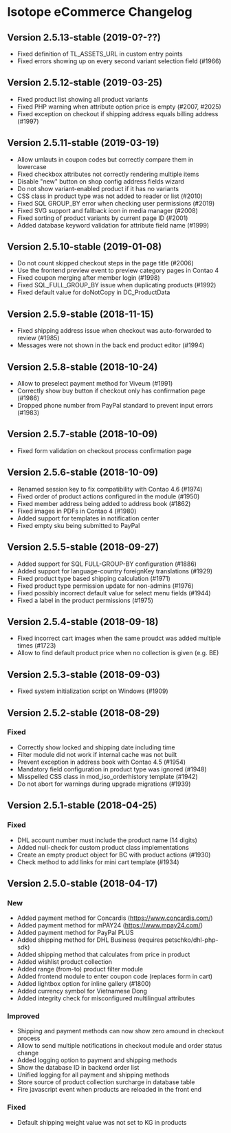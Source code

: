 Isotope eCommerce Changelog
===========================

Version 2.5.13-stable (2019-0?-??)
----------------------------------

- Fixed definition of TL_ASSETS_URL in custom entry points
- Fixed errors showing up on every second variant selection field (#1966)


Version 2.5.12-stable (2019-03-25)
----------------------------------

- Fixed product list showing all product variants
- Fixed PHP warning when attribute option price is empty (#2007, #2025)
- Fixed exception on checkout if shipping address equals billing address (#1997)


Version 2.5.11-stable (2019-03-19)
----------------------------------

- Allow umlauts in coupon codes but correctly compare them in lowercase
- Fixed checkbox attributes not correctly rendering multiple items
- Disable "new" button on shop config address fields wizard
- Do not show variant-enabled product if it has no variants
- CSS class in product type was not added to reader or list (#2010)
- Fixed SQL GROUP_BY error when checking user permissions (#2019)
- Fixed SVG support and fallback icon in media manager (#2008)
- Fixed sorting of product variants by current page ID (#2001)
- Added database keyword validation for attribute field name (#1999)


Version 2.5.10-stable (2019-01-08)
----------------------------------

- Do not count skipped checkout steps in the page title (#2006)
- Use the frontend preview event to preview category pages in Contao 4
- Fixed coupon merging after member login (#1998)
- Fixed SQL_FULL_GROUP_BY issue when duplicating products (#1992)
- Fixed default value for doNotCopy in DC_ProductData


Version 2.5.9-stable (2018-11-15)
---------------------------------

- Fixed shipping address issue when checkout was auto-forwarded to review (#1985)
- Messages were not shown in the back end product editor (#1994)


Version 2.5.8-stable (2018-10-24)
---------------------------------

- Allow to preselect payment method for Viveum (#1991)
- Correctly show buy button if checkout only has confirmation page (#1986)
- Dropped phone number from PayPal standard to prevent input errors (#1983)


Version 2.5.7-stable (2018-10-09)
---------------------------------

- Fixed form validation on checkout process confirmation page


Version 2.5.6-stable (2018-10-09)
---------------------------------

- Renamed session key to fix compatibility with Contao 4.6 (#1974)
- Fixed order of product actions configured in the module (#1950)
- Fixed member address being added to address book (#1862)
- Fixed images in PDFs in Contao 4 (#1980)
- Added support for templates in notification center
- Fixed empty sku being submitted to PayPal


Version 2.5.5-stable (2018-09-27)
---------------------------------

- Added support for SQL FULL-GROUP-BY configuration (#1886)
- Added support for language-country foreignKey translations (#1929)
- Fixed product type based shipping calculation (#1971)
- Fixed product type permission update for non-admins (#1976)
- Fixed possibly incorrect default value for select menu fields (#1944)
- Fixed a label in the product permissions (#1975)


Version 2.5.4-stable (2018-09-18)
---------------------------------

- Fixed incorrect cart images when the same proudct was added multiple times (#1723)
- Allow to find default product price when no collection is given (e.g. BE)


Version 2.5.3-stable (2018-09-03)
---------------------------------

- Fixed system initialization script on Windows (#1909)


Version 2.5.2-stable (2018-08-29)
---------------------------------

### Fixed

- Correctly show locked and shipping date including time
- Filter module did not work if internal cache was not built
- Prevent exception in address book with Contao 4.5 (#1954)
- Mandatory field configuration in product type was ignored (#1948)
- Misspelled CSS class in mod_iso_orderhistory template (#1942)
- Do not abort for warnings during upgrade migrations (#1939)


Version 2.5.1-stable (2018-04-25)
---------------------------------

### Fixed

- DHL account number must include the product name (14 digits)
- Added null-check for custom product class implementations
- Create an empty product object for BC with product actions (#1930)
- Check method to add links for mini cart template (#1934)


Version 2.5.0-stable (2018-04-17)
---------------------------------

### New

- Added payment method for Concardis (https://www.concardis.com/)
- Added payment method for mPAY24 (https://www.mpay24.com/)
- Added payment method for PayPal PLUS
- Added shipping method for DHL Business (requires petschko/dhl-php-sdk)
- Added shipping method that calculates from price in product
- Added wishlist product collection
- Added range (from-to) product filter module
- Added frontend module to enter coupon code (replaces form in cart)
- Added lightbox option for inline gallery (#1800)
- Added currency symbol for Vietnamese Dong
- Added integrity check for misconfigured multilingual attributes


### Improved

- Shipping and payment methods can now show zero amound in checkout process
- Allow to send multiple notifications in checkout module and order status change
- Added logging option to payment and shipping methods
- Show the database ID in backend order list
- Unified logging for all payment and shipping methods
- Store source of product collection surcharge in database table
- Fire javascript event when products are reloaded in the front end


### Fixed

- Default shipping weight value was not set to KG in products
